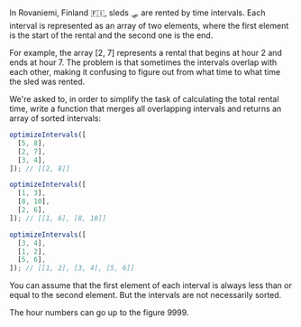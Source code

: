 In Rovaniemi, Finland 🇫🇮, sleds 🛷 are rented by time intervals. Each interval is represented as an array of two elements, where the first element is the start of the rental and the second one is the end.

For example, the array [2, 7] represents a rental that begins at hour 2 and ends at hour 7. The problem is that sometimes the intervals overlap with each other, making it confusing to figure out from what time to what time the sled was rented.

We're asked to, in order to simplify the task of calculating the total rental time, write a function that merges all overlapping intervals and returns an array of sorted intervals:

```js
optimizeIntervals([
  [5, 8],
  [2, 7],
  [3, 4],
]); // [[2, 8]]

optimizeIntervals([
  [1, 3],
  [8, 10],
  [2, 6],
]); // [[1, 6], [8, 10]]

optimizeIntervals([
  [3, 4],
  [1, 2],
  [5, 6],
]); // [[1, 2], [3, 4], [5, 6]]
```

You can assume that the first element of each interval is always less than or equal to the second element. But the intervals are not necessarily sorted.

The hour numbers can go up to the figure 9999.
